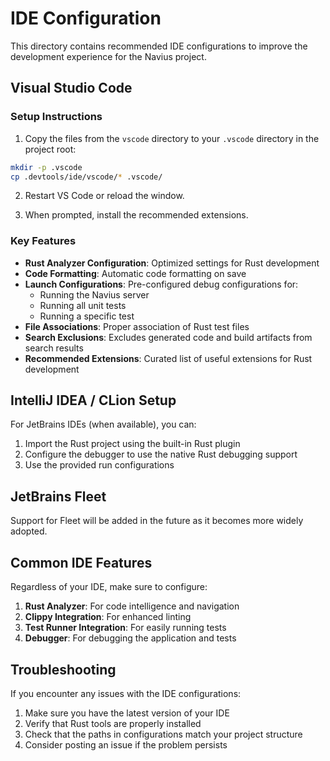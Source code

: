 # IDE Configuration

This directory contains recommended IDE configurations to improve the development experience for the Navius project.

## Visual Studio Code

### Setup Instructions

1. Copy the files from the `vscode` directory to your `.vscode` directory in the project root:

```bash
mkdir -p .vscode
cp .devtools/ide/vscode/* .vscode/
```

2. Restart VS Code or reload the window.

3. When prompted, install the recommended extensions.

### Key Features

- **Rust Analyzer Configuration**: Optimized settings for Rust development
- **Code Formatting**: Automatic code formatting on save
- **Launch Configurations**: Pre-configured debug configurations for:
  - Running the Navius server
  - Running all unit tests
  - Running a specific test
- **File Associations**: Proper association of Rust test files
- **Search Exclusions**: Excludes generated code and build artifacts from search results
- **Recommended Extensions**: Curated list of useful extensions for Rust development

## IntelliJ IDEA / CLion Setup

For JetBrains IDEs (when available), you can:

1. Import the Rust project using the built-in Rust plugin
2. Configure the debugger to use the native Rust debugging support
3. Use the provided run configurations

## JetBrains Fleet

Support for Fleet will be added in the future as it becomes more widely adopted.

## Common IDE Features

Regardless of your IDE, make sure to configure:

1. **Rust Analyzer**: For code intelligence and navigation
2. **Clippy Integration**: For enhanced linting
3. **Test Runner Integration**: For easily running tests
4. **Debugger**: For debugging the application and tests

## Troubleshooting

If you encounter any issues with the IDE configurations:

1. Make sure you have the latest version of your IDE
2. Verify that Rust tools are properly installed
3. Check that the paths in configurations match your project structure
4. Consider posting an issue if the problem persists 